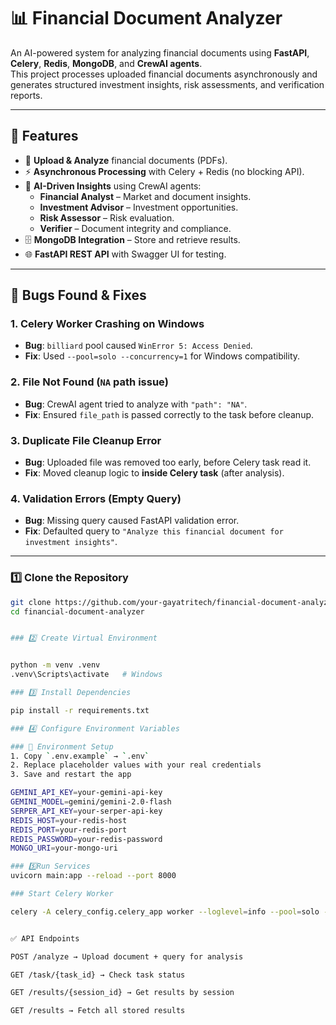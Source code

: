 # 📊 Financial Document Analyzer  

An AI-powered system for analyzing financial documents using **FastAPI**, **Celery**, **Redis**, **MongoDB**, and **CrewAI agents**.  
This project processes uploaded financial documents asynchronously and generates structured investment insights, risk assessments, and verification reports.  

---

## 🚀 Features  
- 📂 **Upload & Analyze** financial documents (PDFs).  
- ⚡ **Asynchronous Processing** with Celery + Redis (no blocking API).  
- 🧠 **AI-Driven Insights** using CrewAI agents:  
  - **Financial Analyst** – Market and document insights.  
  - **Investment Advisor** – Investment opportunities.  
  - **Risk Assessor** – Risk evaluation.  
  - **Verifier** – Document integrity and compliance.  
- 🗄️ **MongoDB Integration** – Store and retrieve results.  
- 🌐 **FastAPI REST API** with Swagger UI for testing.  

---

## 🐞 Bugs Found & Fixes  

### 1. **Celery Worker Crashing on Windows**  
- **Bug**: `billiard` pool caused `WinError 5: Access Denied`.  
- **Fix**: Used `--pool=solo --concurrency=1` for Windows compatibility.  

### 2. **File Not Found (`NA` path issue)**  
- **Bug**: CrewAI agent tried to analyze with `"path": "NA"`.  
- **Fix**: Ensured `file_path` is passed correctly to the task before cleanup.  

### 3. **Duplicate File Cleanup Error**  
- **Bug**: Uploaded file was removed too early, before Celery task read it.  
- **Fix**: Moved cleanup logic to **inside Celery task** (after analysis).  

### 4. **Validation Errors (Empty Query)**  
- **Bug**: Missing query caused FastAPI validation error.  
- **Fix**: Defaulted query to `"Analyze this financial document for investment insights"`.  

---

### 1️⃣ Clone the Repository  
```bash
git clone https://github.com/your-gayatritech/financial-document-analyzer.git
cd financial-document-analyzer


### 2️⃣ Create Virtual Environment


python -m venv .venv
.venv\Scripts\activate   # Windows

### 3️⃣ Install Dependencies

pip install -r requirements.txt

### 4️⃣ Configure Environment Variables

### 🔑 Environment Setup
1. Copy `.env.example` → `.env`
2. Replace placeholder values with your real credentials
3. Save and restart the app

GEMINI_API_KEY=your-gemini-api-key
GEMINI_MODEL=gemini/gemini-2.0-flash
SERPER_API_KEY=your-serper-api-key
REDIS_HOST=your-redis-host
REDIS_PORT=your-redis-port
REDIS_PASSWORD=your-redis-password
MONGO_URI=your-mongo-uri

### 5️⃣Run Services
uvicorn main:app --reload --port 8000

### Start Celery Worker

celery -A celery_config.celery_app worker --loglevel=info --pool=solo --concurrency=1


✅ API Endpoints

POST /analyze → Upload document + query for analysis

GET /task/{task_id} → Check task status

GET /results/{session_id} → Get results by session

GET /results → Fetch all stored results




 








